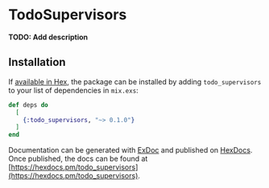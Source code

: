 # TodoSupervisors

**TODO: Add description**

## Installation

If [available in Hex](https://hex.pm/docs/publish), the package can be installed
by adding `todo_supervisors` to your list of dependencies in `mix.exs`:

```elixir
def deps do
  [
    {:todo_supervisors, "~> 0.1.0"}
  ]
end
```

Documentation can be generated with [ExDoc](https://github.com/elixir-lang/ex_doc)
and published on [HexDocs](https://hexdocs.pm). Once published, the docs can
be found at [https://hexdocs.pm/todo_supervisors](https://hexdocs.pm/todo_supervisors).

